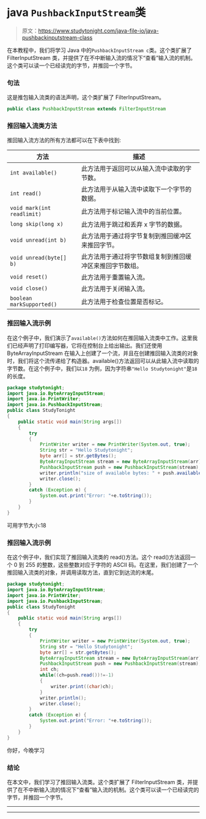 # java `PushbackInputStream`类

> 原文：<https://www.studytonight.com/java-file-io/java-pushbackinputstream-class>

在本教程中，我们将学习 Java 中的`PushbackInputStream c`类。这个类扩展了 FilterInputStream 类，并提供了在不中断输入流的情况下“查看”输入流的机制。这个类可以读一个已经读完的字节，并推回一个字节。

### 句法

这是推包输入流类的语法声明，这个类扩展了 FilterInputStream。

```java
public class PushbackInputStream extends FilterInputStream 
```

### 推回输入流类方法

推回输入流方法的所有方法都可以在下表中找到:

| 方法 | 描述 |
| --- | --- |
| `int available()` | 此方法用于返回可以从输入流中读取的字节数。 |
| `int read()` | 此方法用于从输入流中读取下一个字节的数据。 |
| `void mark(int readlimit)` | 此方法用于标记输入流中的当前位置。 |
| `long skip(long x)` | 此方法用于跳过和丢弃 x 字节的数据。 |
| `void unread(int b)` | 此方法用于通过将字节复制到推回缓冲区来推回字节。 |
| `void unread(byte[] b)` | 此方法用于通过将字节数组复制到推回缓冲区来推回字节数组。 |
| `void reset()` | 此方法用于重置输入流。 |
| `void close()` | 此方法用于关闭输入流。 |
| `boolean markSupported()` | 此方法用于检查位置是否标记。 |

### 推回输入流示例

在这个例子中，我们演示了`available()`方法如何在推回输入流类中工作。这里我们已经声明了打印编写器，它将在控制台上给出输出。我们还使用 ByteArrayInputStream 在输入上创建了一个流，并且在创建推回输入流类的对象时，我们将这个流传递给了构造器。available()方法返回可以从此输入流中读取的字节数。在这个例子中，我们以`18` 为例，因为字符串`"Hello Studytonight"`是`18`的长度。

```java
package studytonight;
import java.io.ByteArrayInputStream;
import java.io.PrintWriter;
import java.io.PushbackInputStream;
public class StudyTonight 
{
	public static void main(String args[])
	{
		try
		{  
			PrintWriter writer = new PrintWriter(System.out, true); 
			String str = "Hello Studytonight"; 
			byte arr[] = str.getBytes(); 
			ByteArrayInputStream stream = new ByteArrayInputStream(arr); 
			PushbackInputStream push = new PushbackInputStream(stream);    
			writer.println("size of available bytes: " + push.available()); 	          
			writer.close(); 
		}
		catch (Exception e)	{  
			System.out.print("Error: "+e.toString());
		}  
	}
}
```

可用字节大小:18

### 推回输入流示例

在这个例子中，我们实现了推回输入流类的 read()方法。这个 read()方法返回一个 0 到 255 的整数，这些整数对应于字符的 ASCII 码。在这里，我们创建了一个推回输入流类的对象，并调用读取方法，直到它到达流的末尾。

```java
package studytonight;
import java.io.ByteArrayInputStream;
import java.io.PrintWriter;
import java.io.PushbackInputStream;
public class StudyTonight 
{
	public static void main(String args[])
	{
		try
		{  
			PrintWriter writer = new PrintWriter(System.out, true); 
			String str = "Hello Studytonight"; 
			byte arr[] = str.getBytes(); 
			ByteArrayInputStream stream = new ByteArrayInputStream(arr); 
			PushbackInputStream push = new PushbackInputStream(stream); 
			int ch; 
			while((ch=push.read())!=-1) 
			{ 
				writer.print((char)ch); 
			} 
			writer.println(); 
			writer.close(); 
		}
		catch (Exception e)	{  
			System.out.print("Error: "+e.toString());
		}  
	}
}
```

你好，今晚学习

### 结论

在本文中，我们学习了推回输入流类。这个类扩展了 FilterInputStream 类，并提供了在不中断输入流的情况下“查看”输入流的机制。这个类可以读一个已经读完的字节，并推回一个字节。

* * *

* * *